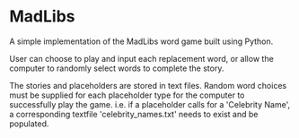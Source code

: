 # MadLibs
A simple implementation of the MadLibs word game built using Python.

User can choose to play and input each replacement word, or allow the computer to randomly select words to complete the story.

The stories and placeholders are stored in text files.
Random word choices must be supplied for each placeholder type for the computer to successfully play the game.
  i.e. if a placeholder calls for a 'Celebrity Name', a corresponding textfile 'celebrity_names.txt' needs to exist
  and be populated.
